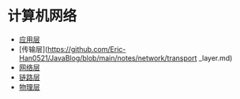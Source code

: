 # 计算机网络

- [应用层](https://github.com/Eric-Han0521/JavaBlog/blob/main/notes/network/application_layer.md)
- [传输层](https://github.com/Eric-Han0521/JavaBlog/blob/main/notes/network/transport
_layer.md)
- [网络层](https://github.com/Eric-Han0521/JavaBlog/blob/main/notes/network/network_layer.md)
- [链路层](https://github.com/Eric-Han0521/JavaBlog/blob/main/notes/network/link_layer.md)
- [物理层](https://github.com/Eric-Han0521/JavaBlog/blob/main/notes/network/physical_layer.md)